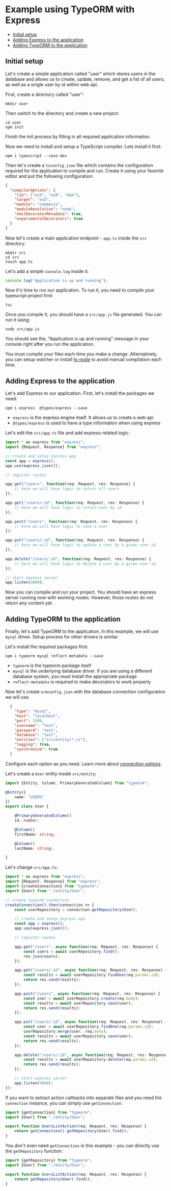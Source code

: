# Example using TypeORM with Express

* [Initial setup](#initial-setup)
* [Adding Express to the application](#adding-express-to-the-application)
* [Adding TypeORM to the application](#adding-typeorm-to-the-application)

## Initial setup

Let's create a simple application called "user" which stores users in the database
and allows us to create, update, remove, and get a list of all users, as well as a single user by id
within web api.

First, create a directory called "user":

```
mkdir user
```

Then switch to the directory and create a new project:

```
cd user
npm init
```

Finish the init process by filling in all required application information.

Now we need to install and setup a TypeScript compiler. Lets install it first:

```
npm i typescript --save-dev
```

Then let's create a `tsconfig.json` file which contains the configuration required for the application to
compile and run. Create it using your favorite editor and put the following configuration:

```json
{
  "compilerOptions": {
    "lib": ["es5", "es6", "dom"],
    "target": "es5",
    "module": "commonjs",
    "moduleResolution": "node",
    "emitDecoratorMetadata": true,
    "experimentalDecorators": true
  }
}
```

Now let's create a main application endpoint - `app.ts` inside the `src` directory:

```
mkdir src
cd src
touch app.ts
```

Let's add a simple `console.log` inside it:

```typescript
console.log("Application is up and running");
```

Now it's time to run our application.
To run it, you need to compile your typescript project first:

```
tsc
```

Once you compile it, you should have a `src/app.js` file generated.
You can run it using:

```
node src/app.js
```

You should see the, "Application is up and running" message in your console right after you run the application.

You must compile your files each time you make a change.
Alternatively, you can setup watcher or install [ts-node](https://github.com/TypeStrong/ts-node) to avoid manual compilation each time.

## Adding Express to the application

Let's add Express to our application. First, let's install the packages we need:

```
npm i express  @types/express --save
```

* `express` is the express engine itself. It allows us to create a web api
* `@types/express` is used to have a type information when using express

Let's edit the `src/app.ts` file and add express-related logic:

```typescript
import * as express from "express";
import {Request, Response} from "express";

// create and setup express app
const app = express();
app.use(express.json());

// register routes

app.get("/users", function(req: Request, res: Response) {
    // here we will have logic to return all users
});

app.get("/users/:id", function(req: Request, res: Response) {
    // here we will have logic to return user by id
});

app.post("/users", function(req: Request, res: Response) {
    // here we will have logic to save a user
});

app.put("/users/:id", function(req: Request, res: Response) {
    // here we will have logic to update a user by a given user id
});

app.delete("/users/:id", function(req: Request, res: Response) {
    // here we will have logic to delete a user by a given user id
});

// start express server
app.listen(3000);
```

Now you can compile and run your project.
You should have an express server running now with working routes.
However, those routes do not return any content yet.

## Adding TypeORM to the application

Finally, let's add TypeORM to the application.
In this example, we will use `mysql` driver.
Setup process for other drivers is similar.

Let's install the required packages first:

```
npm i typeorm mysql reflect-metadata --save
```

* `typeorm` is the typeorm package itself
* `mysql` is the underlying database driver.
If you are using a different database system, you must install the appropriate package
* `reflect-metadata` is required to make decorators to work properly

Now let's create `ormconfig.json` with the database connection configuration we will use.

```json
  {
    "type": "mysql",
    "host": "localhost",
    "port": 3306,
    "username": "test",
    "password": "test",
    "database": "test",
    "entities": ["src/entity/*.js"],
    "logging": true,
    "synchronize": true
  }
```

Configure each option as you need.
Learn more about [connection options](./connection-options.md).

Let's create a `User` entity inside `src/entity`:

```typescript
import {Entity, Column, PrimaryGeneratedColumn} from "typeorm";

@Entity({
    name: "USERS"
})
export class User {

    @PrimaryGeneratedColumn()
    id: number;

    @Column()
    firstName: string;

    @Column()
    lastName: string;

}
```

Let's change `src/app.ts`:

```typescript
import * as express from "express";
import {Request, Response} from "express";
import {createConnection} from "typeorm";
import {User} from "./entity/User";

// create typeorm connection
createConnection().then(connection => {
    const userRepository = connection.getRepository(User);

    // create and setup express app
    const app = express();
    app.use(express.json());

    // register routes

    app.get("/users", async function(req: Request, res: Response) {
        const users = await userRepository.find();
        res.json(users);
    });

    app.get("/users/:id", async function(req: Request, res: Response) {
        const results = await userRepository.findOne(req.params.id);
        return res.send(results);
    });

    app.post("/users", async function(req: Request, res: Response) {
        const user = await userRepository.create(req.body);
        const results = await userRepository.save(user);
        return res.send(results);
    });

    app.put("/users/:id", async function(req: Request, res: Response) {
        const user = await userRepository.findOne(req.params.id);
        userRepository.merge(user, req.body);
        const results = await userRepository.save(user);
        return res.send(results);
    });

    app.delete("/users/:id", async function(req: Request, res: Response) {
        const results = await userRepository.delete(req.params.id);
        return res.send(results);
    });

    // start express server
    app.listen(3000);
});
```

If you want to extract action callbacks into separate files and you need the `connection` instance,
you can simply use `getConnection`:

```typescript
import {getConnection} from "typeorm";
import {User} from "./entity/User";

export function UsersListAction(req: Request, res: Response) {
    return getConnection().getRepository(User).find();
}
```

You don't even need `getConnection` in this example - you can directly use the `getRepository` function:

```typescript
import {getRepository} from "typeorm";
import {User} from "./entity/User";

export function UsersListAction(req: Request, res: Response) {
    return getRepository(User).find();
}
```

